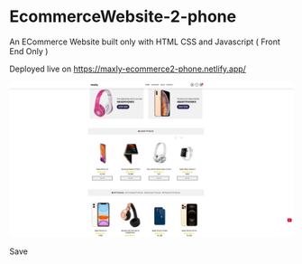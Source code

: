 # EcommerceWebsite-2-phone
An ECommerce Website built only with HTML CSS and Javascript ( Front End Only )

Deployed live on https://maxly-ecommerce2-phone.netlify.app/

![](SitePreview.jpg)

 Save
